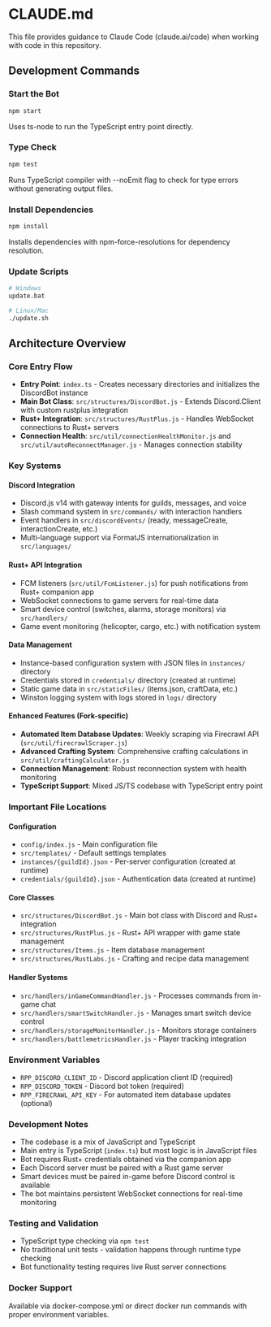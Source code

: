 # CLAUDE.md

This file provides guidance to Claude Code (claude.ai/code) when working with code in this repository.

## Development Commands

### Start the Bot
```bash
npm start
```
Uses ts-node to run the TypeScript entry point directly.

### Type Check
```bash
npm test
```
Runs TypeScript compiler with --noEmit flag to check for type errors without generating output files.

### Install Dependencies
```bash
npm install
```
Installs dependencies with npm-force-resolutions for dependency resolution.

### Update Scripts
```bash
# Windows
update.bat

# Linux/Mac
./update.sh
```

## Architecture Overview

### Core Entry Flow
- **Entry Point**: `index.ts` - Creates necessary directories and initializes the DiscordBot instance
- **Main Bot Class**: `src/structures/DiscordBot.js` - Extends Discord.Client with custom rustplus integration
- **Rust+ Integration**: `src/structures/RustPlus.js` - Handles WebSocket connections to Rust+ servers
- **Connection Health**: `src/util/connectionHealthMonitor.js` and `src/util/autoReconnectManager.js` - Manages connection stability

### Key Systems

#### Discord Integration
- Discord.js v14 with gateway intents for guilds, messages, and voice
- Slash command system in `src/commands/` with interaction handlers
- Event handlers in `src/discordEvents/` (ready, messageCreate, interactionCreate, etc.)
- Multi-language support via FormatJS internationalization in `src/languages/`

#### Rust+ API Integration
- FCM listeners (`src/util/FcmListener.js`) for push notifications from Rust+ companion app
- WebSocket connections to game servers for real-time data
- Smart device control (switches, alarms, storage monitors) via `src/handlers/`
- Game event monitoring (helicopter, cargo, etc.) with notification system

#### Data Management
- Instance-based configuration system with JSON files in `instances/` directory
- Credentials stored in `credentials/` directory (created at runtime)
- Static game data in `src/staticFiles/` (items.json, craftData, etc.)
- Winston logging system with logs stored in `logs/` directory

#### Enhanced Features (Fork-specific)
- **Automated Item Database Updates**: Weekly scraping via Firecrawl API (`src/util/firecrawlScraper.js`)
- **Advanced Crafting System**: Comprehensive crafting calculations in `src/util/craftingCalculator.js`
- **Connection Management**: Robust reconnection system with health monitoring
- **TypeScript Support**: Mixed JS/TS codebase with TypeScript entry point

### Important File Locations

#### Configuration
- `config/index.js` - Main configuration file
- `src/templates/` - Default settings templates
- `instances/{guildId}.json` - Per-server configuration (created at runtime)
- `credentials/{guildId}.json` - Authentication data (created at runtime)

#### Core Classes
- `src/structures/DiscordBot.js` - Main bot class with Discord and Rust+ integration
- `src/structures/RustPlus.js` - Rust+ API wrapper with game state management
- `src/structures/Items.js` - Item database management
- `src/structures/RustLabs.js` - Crafting and recipe data management

#### Handler Systems
- `src/handlers/inGameCommandHandler.js` - Processes commands from in-game chat
- `src/handlers/smartSwitchHandler.js` - Manages smart switch device control
- `src/handlers/storageMonitorHandler.js` - Monitors storage containers
- `src/handlers/battlemetricsHandler.js` - Player tracking integration

### Environment Variables
- `RPP_DISCORD_CLIENT_ID` - Discord application client ID (required)
- `RPP_DISCORD_TOKEN` - Discord bot token (required)
- `RPP_FIRECRAWL_API_KEY` - For automated item database updates (optional)

### Development Notes
- The codebase is a mix of JavaScript and TypeScript
- Main entry is TypeScript (`index.ts`) but most logic is in JavaScript files
- Bot requires Rust+ credentials obtained via the companion app
- Each Discord server must be paired with a Rust game server
- Smart devices must be paired in-game before Discord control is available
- The bot maintains persistent WebSocket connections for real-time monitoring

### Testing and Validation
- TypeScript type checking via `npm test`
- No traditional unit tests - validation happens through runtime type checking
- Bot functionality testing requires live Rust server connections

### Docker Support
Available via docker-compose.yml or direct docker run commands with proper environment variables.